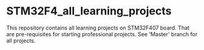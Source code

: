 # STM32F4_all_learning_projects
This repository contains all learning projects on STM32F407 board. That are pre-requisites for starting professional projects.
See 'Master' branch for all projects.

